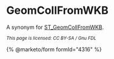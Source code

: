 # GeomCollFromWKB

A synonym for [ST\_GeomCollFromWKB](st_geomcollfromwkb.md).

<sub>_This page is licensed: CC BY-SA / Gnu FDL_</sub>

{% @marketo/form formId="4316" %}
